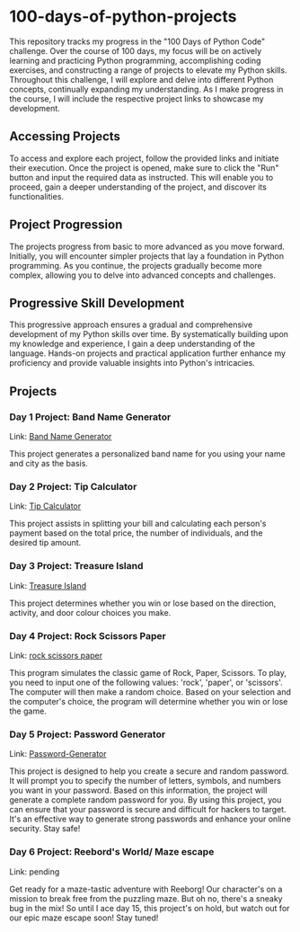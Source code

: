 # 100-days-of-python-projects

This repository tracks my progress in the "100 Days of Python Code" challenge. Over the course of 100 days, my focus will be on actively learning and practicing Python programming, accomplishing coding exercises, and constructing a range of projects to elevate my Python skills. Throughout this challenge, I will explore and delve into different Python concepts, continually expanding my understanding. As I make progress in the course, I will include the respective project links to showcase my development.

## Accessing Projects
To access and explore each project, follow the provided links and initiate their execution. Once the project is opened, make sure to click the "Run" button and input the required data as instructed. This will enable you to proceed, gain a deeper understanding of the project, and discover its functionalities.

## Project Progression
The projects progress from basic to more advanced as you move forward. Initially, you will encounter simpler projects that lay a foundation in Python programming. As you continue, the projects gradually become more complex, allowing you to delve into advanced concepts and challenges.

## Progressive Skill Development
This progressive approach ensures a gradual and comprehensive development of my Python skills over time. By systematically building upon my knowledge and experience, I gain a deep understanding of the language. Hands-on projects and practical application further enhance my proficiency and provide valuable insights into Python's intricacies.

## Projects

### Day 1 Project: Band Name Generator
Link: [Band Name Generator](https://replit.com/@Hanieh73/band-name-generator?v=1)

This project generates a personalized band name for you using your name and city as the basis.

### Day 2 Project: Tip Calculator
Link: [Tip Calculator](https://replit.com/@Hanieh73/tip-calculator?v=1)

This project assists in splitting your bill and calculating each person's payment based on the total price, the number of individuals, and the desired tip amount.

### Day 3 Project: Treasure Island
Link: [Treasure Island](https://replit.com/@Hanieh73/treasure-island?v=1)

This project determines whether you win or lose based on the direction, activity, and door colour choices you make. 

### Day 4 Project: Rock Scissors Paper
Link: [rock scissors paper](https://replit.com/@Hanieh73/rock-paper-scissors?v=1)

This program simulates the classic game of Rock, Paper, Scissors. To play, you need to input one of the following values: 'rock', 'paper', or 'scissors'. The computer will then make a random choice. Based on your selection and the computer's choice, the program will determine whether you win or lose the game.

### Day 5 Project: Password Generator
Link: [Password-Generator](https://replit.com/@Hanieh73/password-generator-start2?v=1)

This project is designed to help you create a secure and random password. It will prompt you to specify the number of letters, symbols, and numbers you want in your password. Based on this information, the project will generate a complete random password for you.
By using this project, you can ensure that your password is secure and difficult for hackers to target. It's an effective way to generate strong passwords and enhance your online security. Stay safe!

### Day 6 Project: Reebord's World/ Maze escape 
Link: pending

Get ready for a maze-tastic adventure with Reeborg! Our character's on a mission to break free from the puzzling maze. But oh no, there's a sneaky bug in the mix! So until I ace day 15, this project's on hold, but watch out for our epic maze escape soon! Stay tuned!






